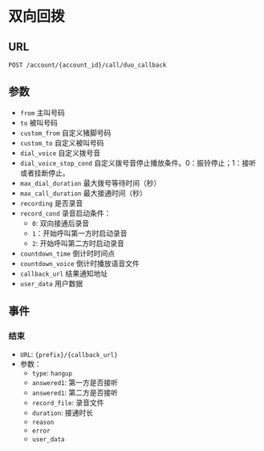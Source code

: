 # 双向回拨

## URL
```
POST /account/{account_id}/call/duo_callback
```

## 参数

- `from`                    主叫号码
- `to`                      被叫号码
- `custom_from`             自定义猪脚号码
- `custom_to`               自定义被叫号码
- `dial_voice`              自定义拨号音
- `dial_voice_stop_cond`    自定义拨号音停止播放条件。0：振铃停止；1：接听或者挂断停止。
- `max_dial_duration`       最大拨号等待时间（秒）
- `max_call_duration`       最大接通时间（秒）
- `recording`               是否录音
- `record_cond`             录音启动条件：
  - `0`: 双向接通后录音
  - `1`：开始呼叫第一方时启动录音
  - `2`: 开始呼叫第二方时启动录音
- `countdown_time`          倒计时时间点
- `countdown_voice`         倒计时播放语音文件
- `callback_url`            结果通知地址
- `user_data`                用户数据

## 事件

### 结束

- `URL`: `{prefix}/{callback_url}`
- 参数：
  - `type`: `hangup`
  - `answered1`: 第一方是否接听
  - `answered1`: 第二方是否接听
  - `record_file`: 录音文件
  - `duration`: 接通时长
  - `reason`
  - `error`
  - `user_data`
